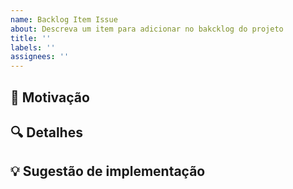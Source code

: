 ```yaml
---
name: Backlog Item Issue
about: Descreva um item para adicionar no bakcklog do projeto
title: ''
labels: ''
assignees: ''
---
```


## 📍 Motivação

## 🔍 Detalhes

## 💡 Sugestão de implementação
